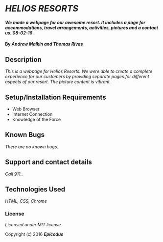 # _HELIOS RESORTS_

#### _We made a webpage for our awesome resort. It includes a page for accommodations, travel arrangements, activities, pictures and a contact us. 08-02-16_

#### By _**Andrew Malkin and Thomas Rivas**_

## Description

_This is a webpage for Helios Resorts. We were able to create a complete experience for our customers by providing separate pages for different aspects of our resort. The picture content is vibrant._

## Setup/Installation Requirements

* Web Browser
* Internet Connection
* Knowledge of the Force

## Known Bugs

_There are no known bugs._

## Support and contact details

_Call 911.._

## Technologies Used

_HTML, CSS, Chrome_

### License

*Licensed under MIT license*

Copyright (c) 2016 **_Epicodus_**
